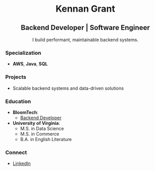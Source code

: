 <h1 align="center">Kennan Grant</h1>
<h2 align="center">Backend Developer | Software Engineer</h2>

<p align="center">I build performant, maintainable backend systems.</p>

### Specialization
- **AWS**, **Java**, **SQL**

### Projects
- Scalable backend systems and data-driven solutions

### Education
- **BloomTech**:
  - [Backend Developer](https://www.bloomtech.com/courses/backend-development)
- **University of Virginia**:
  - M.S. in Data Science
  - M.S. in Commerce
  - B.A. in English Literature

### Connect
- [LinkedIn](https://www.linkedin.com/in/kennan-grant/)
